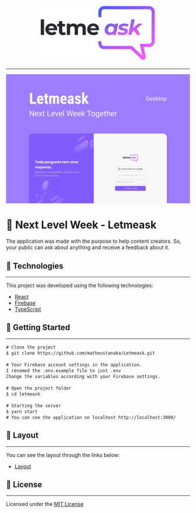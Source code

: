 ## <div style="text-align:center"><img src="./src/assets/images/logo.svg" /></div>

---

![nlw6cover](./src/assets/images/nlw6cover.svg)

# 🤙 Next Level Week - Letmeask

The application was made with the purpose to help content creators. So, your public can ask about anything and receive a feedback about it.

## 🧪 Technologies

---

This project was developed using the following technologies:

- [React](https://reactjs.org/)
- [Firebase](https://firebase.google.com/docs)
- [TypeScript](https://www.typescriptlang.org/)

## 🚀 Getting Started

---

    # Clone the project
    $ git clone https://github.com/matheustanaka/Letmeask.git

    # Your Firebase account settings in the application.
    I renamed the .env.example file to just .env
    Change the variables according with your Firebase settings.

    # Open the project folder
    $ cd letmeask

    # Starting the server
    $ yarn start
    # You can see the application on localhost http://localhost:3000/

## 🔖 Layout

---

You can see the layout through the links below:

- [Layout](<https://www.figma.com/file/V5iG9rULY5i0pKHUaSv3aI/Letmeask-(Copy)?node-id=0%3A1>)

## 📝 License

---

Licensed under the [MIT License](LICENSE)
